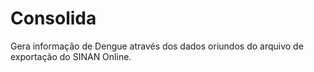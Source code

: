 # Consolida

Gera informação de Dengue através dos dados oriundos do arquivo de exportação do SINAN Online.

